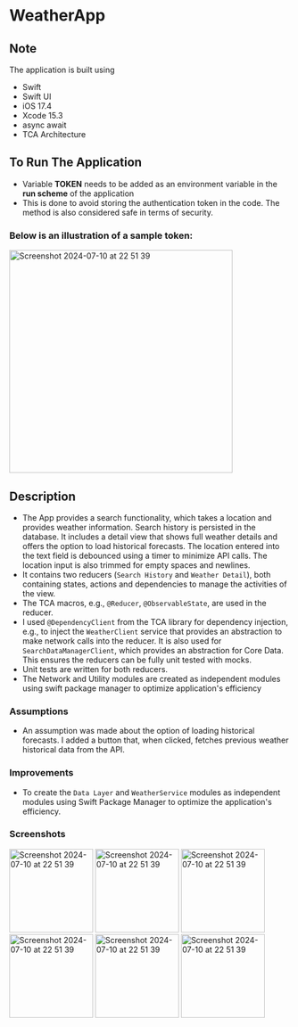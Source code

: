 # WeatherApp

## Note
The application is built using
- Swift
- Swift UI
- iOS 17.4
- Xcode 15.3
- async await
- TCA Architecture


## To Run The Application
- Variable **TOKEN** needs to be added as an environment variable in the **run scheme** of the application
- This is done to avoid storing the authentication token in the code. The method is also considered safe in terms of security.

### Below is an illustration of a sample token:
<img width="400" alt="Screenshot 2024-07-10 at 22 51 39" src="https://github.com/yusuphjoluwasen/WeatherApp/assets/25069943/d5a4d95c-8794-4996-b8ce-bc124e2cc6a1">

## Description
- The App provides a search functionality, which takes a location and provides weather information. Search history is persisted in the database. It includes a detail view that shows full weather details and offers the option to load historical forecasts. The location entered into the text field is debounced using a timer to minimize API calls. The location input is also trimmed for empty spaces and newlines.
- It contains two reducers (`Search History` and `Weather Detail`), both containing states, actions and dependencies to manage the activities of the view.
- The TCA macros, e.g., `@Reducer`, `@ObservableState`, are used in the reducer.
- I used `@DependencyClient` from the TCA library for dependency injection, e.g., to inject the `WeatherClient` service that provides an abstraction to make network calls into the reducer. It is also used for `SearchDataManagerClient`, which provides an abstraction for Core Data. This ensures the reducers can be fully unit tested with mocks.
- Unit tests are written for both reducers.
- The Network and Utility modules are created as independent modules using swift package manager to optimize application's efficiency

### Assumptions
- An assumption was made about the option of loading historical forecasts. I added a button that, when clicked, fetches previous weather historical data from the API.

### Improvements
- To create the `Data Layer` and `WeatherService` modules as independent modules using Swift Package Manager to optimize the application's efficiency.

### Screenshots
<img width="150" alt="Screenshot 2024-07-10 at 22 51 39" src="https://github.com/yusuphjoluwasen/WeatherApp/assets/25069943/547d9439-3f77-4ce5-ad2a-5f2edb7db3f3">
<img width="150" alt="Screenshot 2024-07-10 at 22 51 39" src="https://github.com/yusuphjoluwasen/WeatherApp/assets/25069943/156ea2e2-dafa-45c9-a4f5-0e7eb736bc01">
<img width="150" alt="Screenshot 2024-07-10 at 22 51 39" src="https://github.com/yusuphjoluwasen/WeatherApp/assets/25069943/d299ec32-d05c-4855-a614-b38e3c12783a">
<img width="150" alt="Screenshot 2024-07-10 at 22 51 39" src="https://github.com/yusuphjoluwasen/WeatherApp/assets/25069943/2309341b-1557-4f82-9420-5f03281aabca">
<img width="150" alt="Screenshot 2024-07-10 at 22 51 39" src="https://github.com/yusuphjoluwasen/WeatherApp/assets/25069943/119a7fd9-e2fc-431a-8f10-462efb63bc40">
<img width="150" alt="Screenshot 2024-07-10 at 22 51 39" src="https://github.com/yusuphjoluwasen/WeatherApp/assets/25069943/7970d55f-bb8c-4712-896b-649375289c87">




